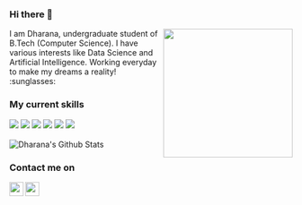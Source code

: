 ### Hi there 👋
<img align="right" height="230" src="https://static01.nyt.com/images/2020/04/15/business/15Techfix-illo/15Techfix-illo-jumbo.gif?quality=90&auto=webp">
I am Dharana, undergraduate student of B.Tech (Computer Science). I have various interests like Data Science and Artificial Intelligence. Working everyday to make my dreams a reality! :sunglasses:

### My current skills
<img src = "https://img.shields.io/badge/-Python3-257638?style=for-the-badge&logo=python&logoColor=white"> <img src = "https://img.shields.io/badge/-Flask-000000?style=for-the-badge&logo=flask&logoColor=white"> <img src = "https://img.shields.io/badge/-C++-00599C?style=for-the-badge&logo=C++&logoColor=white"> <img src = "https://img.shields.io/badge/-HTML5-E34F26?style=for-the-badge&logo=HTML5&logoColor=white"> <img src = "https://img.shields.io/badge/-CSS3-1572B6?style=for-the-badge&logo=css3&logoColor=white"> <img src = "https://img.shields.io/badge/-MySQL-c815c3?style=for-the-badge&logo=MySQL&logoColor=white"> </br>
</br>
![Dharana's Github Stats](https://github-readme-stats.vercel.app/api?username=Dharana23&show_icons=true&title_color=fff&icon_color=354093&text_color=9f9f9f&bg_color=151515)

### Contact me on
<a href="mailto:dharana2301@gmail.com">
  <img align="left" width="25px" color="white" src="https://cdn.jsdelivr.net/npm/simple-icons@3.4.0/icons/gmail.svg" />
</a>
<a href="https://www.linkedin.com/in/dharana/">
  <img align="left" width="25px" color="white" src="https://cdn.jsdelivr.net/npm/simple-icons@v3/icons/linkedin.svg" />
</a>
